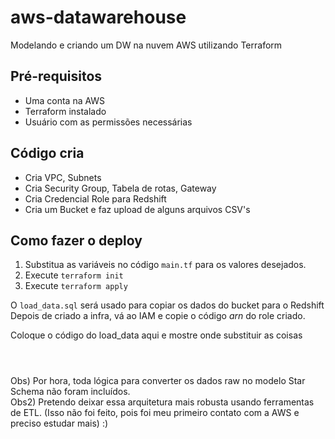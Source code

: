 # aws-datawarehouse
Modelando e criando um DW na nuvem AWS utilizando Terraform

## Pré-requisitos
* Uma conta na AWS
* Terraform instalado
* Usuário com as permissões necessárias

## Código cria
* Cria VPC, Subnets
* Cria Security Group, Tabela de rotas, Gateway
* Cria Credencial Role para Redshift
* Cria um Bucket e faz upload de alguns arquivos CSV's

## Como fazer o deploy
1. Substitua as variáveis no código `main.tf` para os valores desejados.
2. Execute `terraform init`
3. Execute `terraform apply`

O `load_data.sql` será usado para copiar os dados do bucket para o Redshift
Depois de criado a infra, vá ao IAM e copie o código *arn* do role criado. 

Coloque o código do load_data aqui e mostre onde substituir as coisas
```



```

Obs) Por hora, toda lógica para converter os dados raw no modelo Star Schema não foram incluídos. <br>
Obs2) Pretendo deixar essa arquitetura mais robusta usando ferramentas de ETL. (Isso não foi feito, pois foi meu primeiro contato com a AWS e preciso estudar mais) :)
